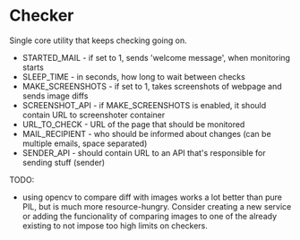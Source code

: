 # Checker

Single core utility that keeps checking going on.

* STARTED_MAIL - if set to 1, sends 'welcome message', when monitoring starts
* SLEEP_TIME - in seconds, how long to wait between checks
* MAKE_SCREENSHOTS - if set to 1, takes screenshots of webpage and sends image diffs
* SCREENSHOT_API - if MAKE_SCREENSHOTS is enabled, it should contain URL to screenshoter container
* URL_TO_CHECK - URL of the page that should be monitored
* MAIL_RECIPIENT - who should be informed about changes (can be multiple emails, space separated)
* SENDER_API - should contain URL to an API that's responsible for sending stuff (sender)

TODO:
* using opencv to compare diff with images works a lot better than pure PIL, but is much more resource-hungry. Consider creating a new service or adding the funcionality of comparing images to one of the already existing to not impose too high limits on checkers.
